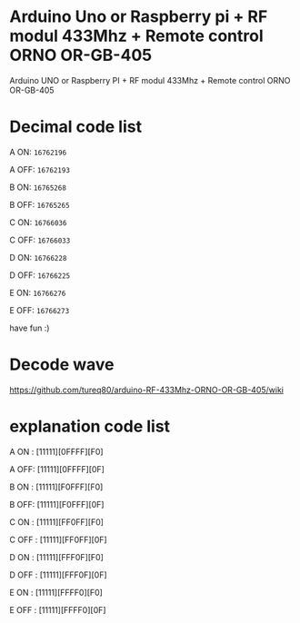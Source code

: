 # Arduino Uno or Raspberry pi + RF modul 433Mhz + Remote control ORNO OR-GB-405
Arduino UNO or Raspberry PI + RF modul 433Mhz + Remote control ORNO OR-GB-405

# Decimal code list

A ON: <code>16762196</code>

A OFF: <code>16762193</code></code>

B ON: <code>16765268</code>

B OFF: <code>16765265</code>

C ON: <code>16766036</code>

C OFF: <code>16766033</code>

D ON: <code>16766228</code>

D OFF: <code>16766225</code>

E ON: <code>16766276</code>

E OFF: <code>16766273</code>

have fun :)


# Decode wave

https://github.com/tureq80/arduino-RF-433Mhz-ORNO-OR-GB-405/wiki


# explanation code list

A ON  : [11111][0FFFF][F0]

A OFF: [11111][0FFFF][0F]

B ON  : [11111][F0FFF][F0]

B OFF: [11111][F0FFF][0F]

C ON  : [11111][FF0FF][F0]

C OFF : [11111][FF0FF][0F]

D ON  : [11111][FFF0F][F0]

D OFF : [11111][FFF0F][0F]

E ON  : [11111][FFFF0][F0]

E OFF  : [11111][FFFF0][0F]
